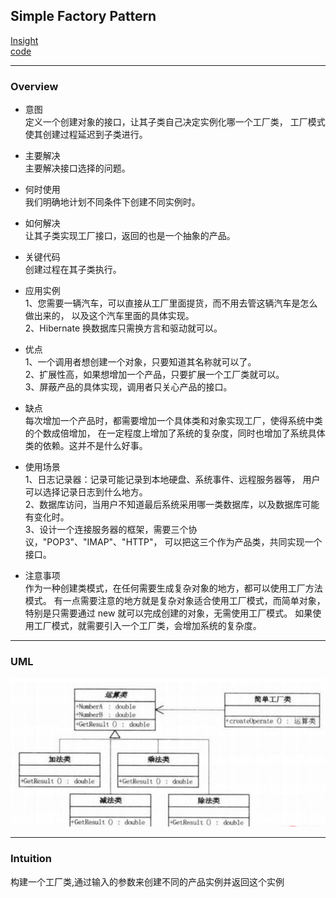 ## Simple Factory Pattern
[Insight](https://www.runoob.com/design-pattern/factory-pattern.html)  
[code](https://github.com/wan-h/BrainpowerCode/blob/master/DesignPatterns/SimpleFactoryPattern.py)

---
### Overview  
* 意图  
定义一个创建对象的接口，让其子类自己决定实例化哪一个工厂类，
工厂模式使其创建过程延迟到子类进行。

* 主要解决  
主要解决接口选择的问题。

* 何时使用  
我们明确地计划不同条件下创建不同实例时。

* 如何解决  
让其子类实现工厂接口，返回的也是一个抽象的产品。

* 关键代码  
创建过程在其子类执行。

* 应用实例  
1、您需要一辆汽车，可以直接从工厂里面提货，而不用去管这辆汽车是怎么做出来的，
以及这个汽车里面的具体实现。   
2、Hibernate 换数据库只需换方言和驱动就可以。

* 优点  
1、一个调用者想创建一个对象，只要知道其名称就可以了。   
2、扩展性高，如果想增加一个产品，只要扩展一个工厂类就可以。   
3、屏蔽产品的具体实现，调用者只关心产品的接口。

* 缺点  
每次增加一个产品时，都需要增加一个具体类和对象实现工厂，使得系统中类的个数成倍增加，
在一定程度上增加了系统的复杂度，同时也增加了系统具体类的依赖。这并不是什么好事。

* 使用场景  
1、日志记录器：记录可能记录到本地硬盘、系统事件、远程服务器等，
用户可以选择记录日志到什么地方。   
2、数据库访问，当用户不知道最后系统采用哪一类数据库，以及数据库可能有变化时。  
3、设计一个连接服务器的框架，需要三个协议，"POP3"、"IMAP"、"HTTP"，
可以把这三个作为产品类，共同实现一个接口。

* 注意事项  
作为一种创建类模式，在任何需要生成复杂对象的地方，都可以使用工厂方法模式。
有一点需要注意的地方就是复杂对象适合使用工厂模式，而简单对象，
特别是只需要通过 new 就可以完成创建的对象，无需使用工厂模式。
如果使用工厂模式，就需要引入一个工厂类，会增加系统的复杂度。

---
### UML  
![](src/UML_0.png)

---
### Intuition  
构建一个工厂类,通过输入的参数来创建不同的产品实例并返回这个实例